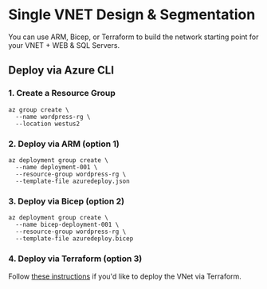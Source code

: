 # Single VNET Design & Segmentation

You can use ARM, Bicep, or Terraform to build the network starting point for your VNET + WEB & SQL Servers.

## Deploy via Azure CLI

### 1. Create a Resource Group

```
az group create \
  --name wordpress-rg \
  --location westus2
```

### 2. Deploy via ARM (option 1)

```
az deployment group create \
  --name deployment-001 \
  --resource-group wordpress-rg \
  --template-file azuredeploy.json
```

### 3. Deploy via Bicep (option 2)

```
az deployment group create \
  --name bicep-deployment-001 \
  --resource-group wordpress-rg \
  --template-file azuredeploy.bicep
```

### 4. Deploy via Terraform (option 3)

Follow [these instructions](https://github.com/mikepfeiffer/azure-network-101/blob/main/projects/Project%201/templates/Terraform/README.md) if you'd like to deploy the VNet via Terraform.